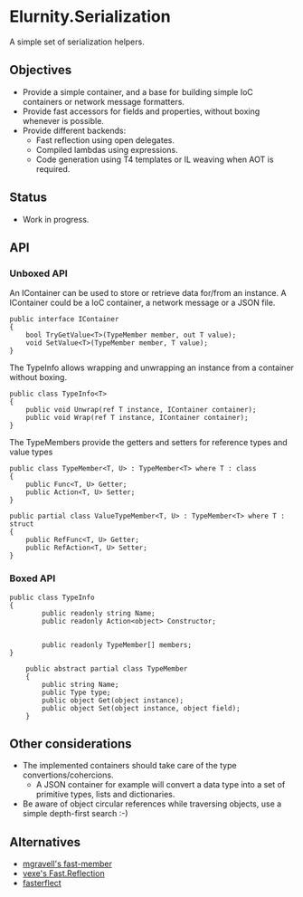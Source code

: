 # Elurnity.Serialization

A simple set of serialization helpers.

## Objectives
- Provide a simple container, and a base for building simple IoC containers or network message formatters.
- Provide fast accessors for fields and properties, without boxing whenever is possible.
- Provide different backends:
  - Fast reflection using open delegates.
  - Compiled lambdas using expressions.
  - Code generation using T4 templates or IL weaving when AOT is required.

## Status
- Work in progress.

## API

### Unboxed API

An IContainer can be used to store or retrieve data for/from an instance. A IContainer could be a IoC container, a network message or a JSON file.

```
public interface IContainer
{
    bool TryGetValue<T>(TypeMember member, out T value);
    void SetValue<T>(TypeMember member, T value);
}
```

The TypeInfo<T> allows wrapping and unwrapping an instance from a container without boxing.

```
public class TypeInfo<T>
{
    public void Unwrap(ref T instance, IContainer container);
    public void Wrap(ref T instance, IContainer container);
}
```

The TypeMembers provide the getters and setters for reference types and value types

```
public class TypeMember<T, U> : TypeMember<T> where T : class
{
    public Func<T, U> Getter;
    public Action<T, U> Setter;
}

public partial class ValueTypeMember<T, U> : TypeMember<T> where T : struct
{
    public RefFunc<T, U> Getter;
    public RefAction<T, U> Setter;
}
```

### Boxed API

```
public class TypeInfo
{
        public readonly string Name;
        public readonly Action<object> Constructor;
        
        
        public readonly TypeMember[] members;
}
```

```
    public abstract partial class TypeMember
    {
        public string Name;
        public Type type;
        public object Get(object instance);
        public object Set(object instance, object field);
    }
```

## Other considerations

- The implemented containers should take care of the type convertions/cohercions.
  - A JSON container for example will convert a data type into a set of primitive types, lists and dictionaries. 
- Be aware of object circular references while traversing objects, use a simple depth-first search :-)

## Alternatives
- [mgravell's fast-member](https://github.com/mgravell/fast-member)
- [vexe's Fast.Reflection](https://github.com/vexe/Fast.Reflection)
- [fasterflect](https://fasterflect.codeplex.com/)
